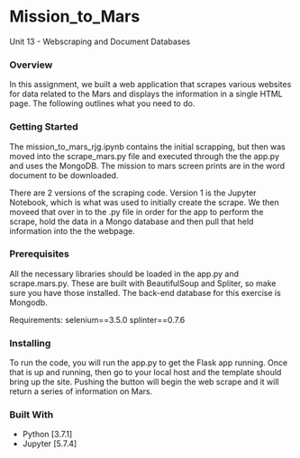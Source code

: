 # Mission_to_Mars
Unit 13 - Webscraping and Document Databases

### Overview
In this assignment, we built a web application that scrapes various websites for data related to the Mars and displays the information in a single HTML page. The following outlines what you need to do.

### Getting Started

The mission_to_mars_rjg.ipynb contains the initial scrapping, but then was moved into the scrape_mars.py file and executed through the the app.py and uses the MongoDB.  The mission to mars screen prints are in the word document to be downloaded.

There are 2 versions of the scraping code.  Version 1 is the Jupyter Notebook, which is what was used to initially create the scrape.  We then moveed that over in to the .py file in order for the app to perform the scrape, hold the data in a Mongo database and then pull that held information into the the webpage.

### Prerequisites

All the necessary libraries should be loaded in the app.py and scrape.mars.py.  These are built with BeautifulSoup and Spliter, so make sure you have those installed.  The back-end database for this exercise is Mongodb.

Requirements:
selenium==3.5.0
splinter==0.7.6

### Installing

To run the code, you will run the app.py to get the Flask app running.  Once that is up and running, then go to your local host and the template should bring up the site.  Pushing the button will begin the web scrape and it will return a series of information on Mars.  

### Built With

* Python [3.7.1]
* Jupyter [5.7.4]
